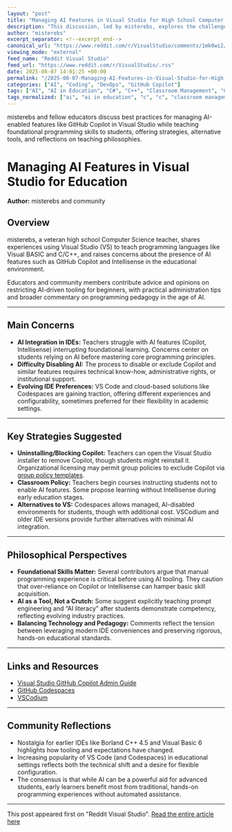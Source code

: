 ```yaml
---
layout: "post"
title: "Managing AI Features in Visual Studio for High School Computer Science Education"
description: "This discussion, led by misterebs, explores the challenges of teaching programming to high school students using Visual Studio, particularly in managing AI features like GitHub Copilot and Intellisense. Educators share strategies for restricting AI, discuss licensing and administrative controls, alternatives like Codespaces and VSCodium, and reflect on the impact of AI tools on foundational programming education. The thread offers practical advice and broader commentary on balancing AI assistance with hands-on learning."
author: "misterebs"
excerpt_separator: <!--excerpt_end-->
canonical_url: "https://www.reddit.com/r/VisualStudio/comments/1mk0wi2/as_a_hs_computer_science_teacher/"
viewing_mode: "external"
feed_name: "Reddit Visual Studio"
feed_url: "https://www.reddit.com/r/VisualStudio/.rss"
date: 2025-08-07 14:01:25 +00:00
permalink: "/2025-08-07-Managing-AI-Features-in-Visual-Studio-for-High-School-Computer-Science-Education.html"
categories: ["AI", "Coding", "DevOps", "GitHub Copilot"]
tags: ["AI", "AI in Education", "C#", "C++", "Classroom Management", "Codespaces", "Coding", "Community", "Computer Science Education", "DevOps", "GitHub Copilot", "Group Policy", "IDE Configuration", "Intellisense", "Microsoft", "Software Licensing", "Visual Basic", "Visual Studio", "Visual Studio Code", "VisualStudio", "VSCodium"]
tags_normalized: ["ai", "ai in education", "c", "c", "classroom management", "codespaces", "coding", "community", "computer science education", "devops", "github copilot", "group policy", "ide configuration", "intellisense", "microsoft", "software licensing", "visual basic", "visual studio", "visual studio code", "visualstudio", "vscodium"]
---
```


misterebs and fellow educators discuss best practices for managing AI-enabled features like GitHub Copilot in Visual Studio while teaching foundational programming skills to students, offering strategies, alternative tools, and reflections on teaching philosophies.<!--excerpt_end-->

# Managing AI Features in Visual Studio for Education

**Author:** misterebs and community

## Overview

misterebs, a veteran high school Computer Science teacher, shares experiences using Visual Studio (VS) to teach programming languages like Visual BASIC and C/C++, and raises concerns about the presence of AI features such as GitHub Copilot and Intellisense in the educational environment.

Educators and community members contribute advice and opinions on restricting AI-driven tooling for beginners, with practical administration tips and broader commentary on programming pedagogy in the age of AI.

---

## Main Concerns

- **AI Integration in IDEs:** Teachers struggle with AI features (Copilot, Intellisense) interrupting foundational learning. Concerns center on students relying on AI before mastering core programming principles.
- **Difficulty Disabling AI:** The process to disable or exclude Copilot and similar features requires technical know-how, administrative rights, or institutional support.
- **Evolving IDE Preferences:** VS Code and cloud-based solutions like Codespaces are gaining traction, offering different experiences and configurability, sometimes preferred for their flexibility in academic settings.

---

## Key Strategies Suggested

- **Uninstalling/Blocking Copilot:** Teachers can open the Visual Studio installer to remove Copilot, though students might reinstall it. Organizational licensing may permit group policies to exclude Copilot via [group policy templates](https://learn.microsoft.com/en-us/visualstudio/ide/visual-studio-github-copilot-admin?view=vs-2022).
- **Classroom Policy:** Teachers begin courses instructing students not to enable AI features. Some propose learning without Intellisense during early education stages.
- **Alternatives to VS:** Codespaces allows managed, AI-disabled environments for students, though with additional cost. VSCodium and older IDE versions provide further alternatives with minimal AI integration.

---

## Philosophical Perspectives

- **Foundational Skills Matter:** Several contributors argue that manual programming experience is critical before using AI tooling. They caution that over-reliance on Copilot or Intellisense can hamper basic skill acquisition.
- **AI as a Tool, Not a Crutch:** Some suggest explicitly teaching prompt engineering and “AI literacy” after students demonstrate competency, reflecting evolving industry practices.
- **Balancing Technology and Pedagogy:** Comments reflect the tension between leveraging modern IDE conveniences and preserving rigorous, hands-on educational standards.

---

## Links and Resources

- [Visual Studio GitHub Copilot Admin Guide](https://learn.microsoft.com/en-us/visualstudio/ide/visual-studio-github-copilot-admin?view=vs-2022)
- [GitHub Codespaces](https://github.com/features/codespaces)
- [VSCodium](https://github.com/VSCodium/vscodium)

---

## Community Reflections

- Nostalgia for earlier IDEs like Borland C++ 4.5 and Visual Basic 6 highlights how tooling and expectations have changed.
- Increasing popularity of VS Code (and Codespaces) in educational settings reflects both the technical shift and a desire for flexible configuration.
- The consensus is that while AI can be a powerful aid for advanced students, early learners benefit most from traditional, hands-on programming experiences without automated assistance.

---

This post appeared first on "Reddit Visual Studio". [Read the entire article here](https://www.reddit.com/r/VisualStudio/comments/1mk0wi2/as_a_hs_computer_science_teacher/)
